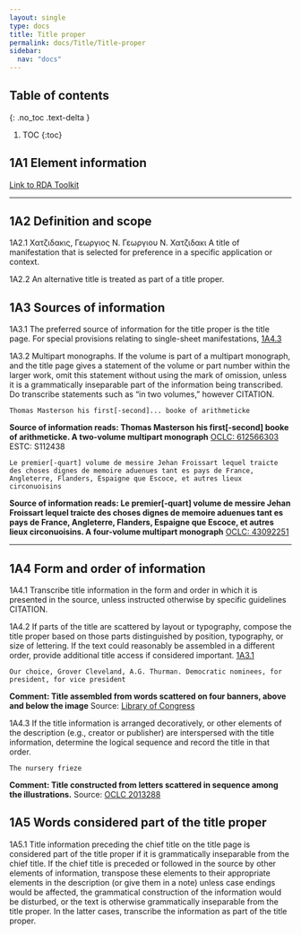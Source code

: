 ```yaml
---
layout: single
type: docs
title: Title proper
permalink: docs/Title/Title-proper
sidebar:
  nav: "docs"
---
```



## Table of contents
{: .no_toc .text-delta }

1. TOC
{:toc}

## 1A1 Element information

[Link to RDA Toolkit](https://beta.rdatoolkit.org/Content/Index?externalId=en-US_ala-4b9291c5-f525-37fd-b661-c469e763ce8a)

---

## 1A2 Definition and scope

<a name="1A2.1">1A2.1</a> Χατζιδακις, Γεωργιος Ν. Γεωργιου Ν. Χατζιδακι A title of manifestation that is selected for preference in a specific application or context.

<a name="1A2.2">1A2.2</a> An alternative title is treated as part of a title proper.


## 1A3 Sources of information

<a name="1A3.1">1A3.1</a> The preferred source of information for the title proper is the title page. For special provisions relating to single-sheet manifestations, [1A4.3](#1A4.3)

<a name="1A3.2">1A3.2</a> Multipart monographs. If the volume is part of a multipart monograph, and the title page gives a statement of the volume or part number within the larger work, omit this statement without using the mark of omission, unless it is a grammatically inseparable part of the information being transcribed. Do transcribe statements such as “in two volumes,” however CITATION.

```Thomas Masterson his first[-second]... booke of arithmeticke```

**Source of information reads: Thomas Masterson his first[-second] booke of arithmeticke. A two-volume multipart monograph**
[OCLC: 612566303](http://www.worldcat.org/oclc/612566303)
ESTC: S112438

```Le premier[-quart] volume de messire Jehan Froissart lequel traicte des choses dignes de memoire aduenues tant es pays de France, Angleterre, Flanders, Espaigne que Escoce, et autres lieux circonuoisins```

**Source of information reads: Le premier[-quart] volume de messire Jehan Froissart lequel traicte des choses dignes de memoire aduenues tant es pays de France, Angleterre, Flanders, Espaigne que Escoce, et autres lieux circonuoisins. A four-volume multipart monograph**
[OCLC: 43092251](http://www.worldcat.org/oclc/43092251)

---

## 1A4 Form and order of information

<a name="1A4.1">1A4.1</a> Transcribe title information in the form and order in which it is presented in the source, unless instructed otherwise by specific guidelines CITATION.

<a name="1A4.2">1A4.2</a> If parts of the title are scattered by layout or typography, compose the title proper based on those parts distinguished by position, typography, or size of lettering. If the text could reasonably be assembled in a different order, provide additional title access if considered important. [1A3.1](#1A3.1)

```Our choice, Grover Cleveland, A.G. Thurman. Democratic nominees, for president, for vice president```

**Comment: Title assembled from words scattered on four banners, above and below the image**
Source: [Library of Congress](https://www.loc.gov/resource/cph.3a06060/)

<a name="1A4.3">1A4.3</a> If the title information is arranged decoratively, or other elements of the description (e.g., creator or publisher) are interspersed with the title information, determine the logical sequence and record the title in that order.

```The nursery frieze```

**Comment: Title constructed from letters scattered in sequence among the illustrations.**
Source: [OCLC 2013288](http://www.worldcat.org/oclc/2013288) 

## 1A5 Words considered part of the title proper

<a name="1A5.1">1A5.1</a> Title information preceding the chief title on the title page is considered part of the title proper if it is grammatically inseparable from the chief title. If the chief title is preceded or followed in the source by other elements of information, transpose these elements to their appropriate elements in the description (or give them in a note) unless case endings would be affected, the grammatical construction of the information would be disturbed, or the text is otherwise grammatically inseparable from the title proper. In the latter cases, transcribe the information as part of the title proper.
